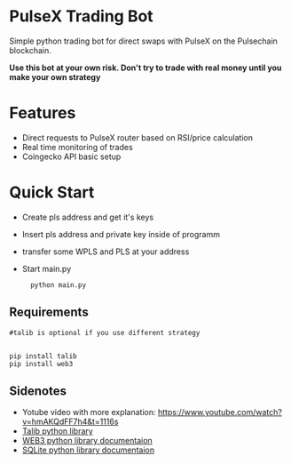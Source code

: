 ﻿# PulseX Trading Bot

Simple python trading bot for direct swaps with PulseX on the Pulsechain blockchain.

**Use this bot at your own risk.  Don't try to trade with real money until you make your own strategy**




# Features
- Direct requests to PulseX router based on RSI/price calculation
- Real time monitoring of trades
- Coingecko API basic setup

# Quick Start

- Create pls address and get it's keys
- Insert pls address and private key inside of programm
- transfer some WPLS and PLS at your address
- Start main.py


    	python main.py
	
## Requirements
	#talib is optional if you use different strategy

	
	pip install talib
    pip install web3

## Sidenotes

- Yotube video with more explanation: https://www.youtube.com/watch?v=hmAKQdFF7h4&t=1116s
- [Talib python library](https://github.com/mrjbq7/ta-lib "Talib python library") 
- [WEB3 python library documentaion](https://web3py.readthedocs.io/en/stable/ "WEB3 python library documentaion")
- [SQLite python library documentaion](https://docs.python.org/3/library/sqlite3.html "SQLite python library documentaion python library documentaion")



